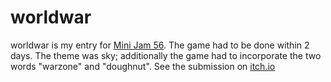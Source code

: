 # worldwar
worldwar is my entry for [Mini Jam 56](https://itch.io/jam/mini-jam-56-sky).
The game had to be done within 2 days. The theme was sky; additionally the game had to incorporate the two words "warzone" and "doughnut". See the submission on [itch.io](https://daniellanner.itch.io/worldwar)
